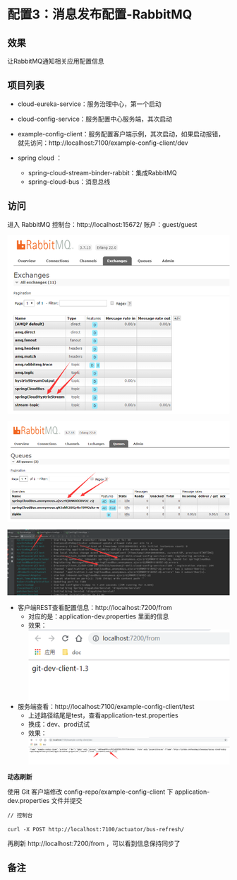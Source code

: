 #   配置3：消息发布配置-RabbitMQ


##  效果

让RabbitMQ通知相关应用配置信息


##  项目列表
-   cloud-eureka-service：服务治理中心，第一个启动
-   cloud-config-service：服务配置中心服务端，其次启动
-   example-config-client：服务配置客户端示例，其次启动，如果启动报错，就先访问：http://localhost:7100/example-config-client/dev

- spring cloud ：
  - spring-cloud-stream-binder-rabbit：集成RabbitMQ
  - spring-cloud-bus：消息总线

##  访问

进入 RabbitMQ 控制台：http://localhost:15672/  账户：guest/guest

![20190529113044](../images/20190529113044.png)

![20190529113102](../images/20190529113102.png)

![20190529113227](../images/20190529113227.png)

-   客户端REST查看配置信息：http://localhost:7200/from
    -   对应的是：application-dev.properties 里面的信息
    -   效果：![20190529113912](../images/20190529113912.png)
-   服务端查看：http://localhost:7100/example-config-client/test
    -   上述路径结尾是test，查看application-test.properties
    -   换成：dev、prod试试
    -   效果：![20190529113956](../images/20190529113956.png)


**动态刷新**

使用 Git 客户端修改 config-repo/example-config-client 下 application-dev.properties 文件并提交

````
// 控制台

curl -X POST http://localhost:7100/actuator/bus-refresh/

````

再刷新 http://localhost:7200/from ，可以看到信息保持同步了

##  备注

